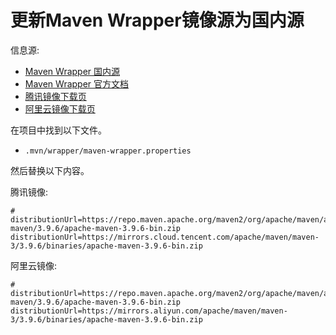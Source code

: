 # 更新Maven Wrapper镜像源为国内源

信息源:  

- [Maven Wrapper 国内源](https://seepine.com/dev/maven/wrapper/)
- [Maven Wrapper 官方文档](https://maven.apache.org/wrapper)
- [腾讯镜像下载页](https://mirrors.cloud.tencent.com/apache/maven/maven-3/)
- [阿里云镜像下载页](https://mirrors.aliyun.com/apache/maven/maven-3/)

在项目中找到以下文件。

- `.mvn/wrapper/maven-wrapper.properties`

然后替换以下内容。

腾讯镜像:

```proerties
# distributionUrl=https://repo.maven.apache.org/maven2/org/apache/maven/apache-maven/3.9.6/apache-maven-3.9.6-bin.zip
distributionUrl=https://mirrors.cloud.tencent.com/apache/maven/maven-3/3.9.6/binaries/apache-maven-3.9.6-bin.zip
```

阿里云镜像:

```proerties
# distributionUrl=https://repo.maven.apache.org/maven2/org/apache/maven/apache-maven/3.9.6/apache-maven-3.9.6-bin.zip
distributionUrl=https://mirrors.aliyun.com/apache/maven/maven-3/3.9.6/binaries/apache-maven-3.9.6-bin.zip
```
